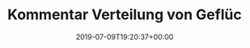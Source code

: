 ---
retweeted: false
source: <a href="http://erased4924671_96a8w1EBlj.com" rel="nofollow">erased4924671_96a8w1EBlj</a>
entities:
  hashtags: []
  symbols: []
  user_mentions: []
  urls:
  - url: https://t.co/OSqXeo1RL5
    expanded_url: http://taz.de
    display_url: taz.de
    indices:
    - '68'
    - '91'
  - url: https://t.co/i4FDC6sOOF
    expanded_url: https://feed.bascht.com/?p=167
    display_url: feed.bascht.com/?p=167
    indices:
    - '242'
    - '265'
display_text_range:
- '0'
- '265'
favorite_count: '0'
id_str: '1148673327919226880'
truncated: false
retweet_count: '0'
id: '1148673327919226880'
possibly_sensitive: false
created_at: Tue Jul 09 19:20:37 +0000 2019
favorited: false
full_text: |-
  Kommentar Verteilung von Geflüchteten: Nicht gerecht, aber richtig ()
  Wenn EU-Länder freiwillig Gerettete aufnehmen, werden rechte Regierungen sich weiter verwehren. Aber im Moment ist das der einzig richtige Weg.
  Ein…
lang: de
quote_url: https://feed.bascht.com/?p=167
tags:
- pesos:twitter
date: '2019-07-09T19:20:37+00:00'
src: https://twitter.com/bascht/status/1148673327919226880
original_url: https://twitter.com/bascht/status/1148673327919226880
type: twitter_tweet
text: |-
  Kommentar Verteilung von Geflüchteten: Nicht gerecht, aber richtig ()
  Wenn EU-Länder freiwillig Gerettete aufnehmen, werden rechte Regierungen sich weiter verwehren. Aber im Moment ist das der einzig richtige Weg.
  Ein…
title: Kommentar Verteilung von Geflüc

---